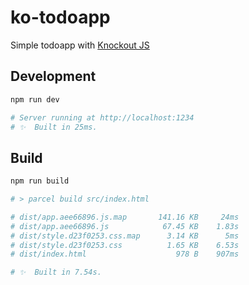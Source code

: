 # ko-todoapp
Simple todoapp with [Knockout JS](https://knockoutjs.com/)

## Development

```sh
npm run dev

# Server running at http://localhost:1234 
# ✨  Built in 25ms.
```

## Build

```sh
npm run build

# > parcel build src/index.html

# dist/app.aee66896.js.map       141.16 KB     24ms
# dist/app.aee66896.js            67.45 KB    1.83s
# dist/style.d23f0253.css.map      3.14 KB      5ms
# dist/style.d23f0253.css          1.65 KB    6.53s
# dist/index.html                    978 B    907ms

# ✨  Built in 7.54s.
```